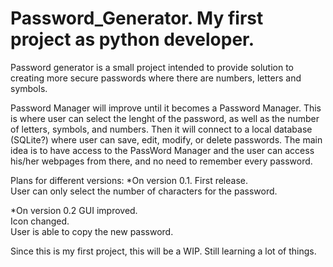 # Password_Generator.  My first project as python developer.

Password generator is a small project intended to provide solution to creating more secure passwords where there are numbers, letters and symbols.

Password Manager will improve until it becomes a Password Manager.  This is where user can select the lenght of the password, as well as the number of letters, symbols, and numbers.  Then it will connect to a local database (SQLite?) where user can save, edit, modify, or delete passwords.  The main idea is to have access to the PassWord Manager and the user can access his/her webpages from there, and no need to remember every password.



Plans for different versions:
*On version 0.1.  First release.  
User can only select the number of characters for the password.  

*On version 0.2 
GUI improved.  
Icon changed.  
User is able to copy the new password.


Since this is my first project, this will be a WIP.  Still learning a lot of things.


